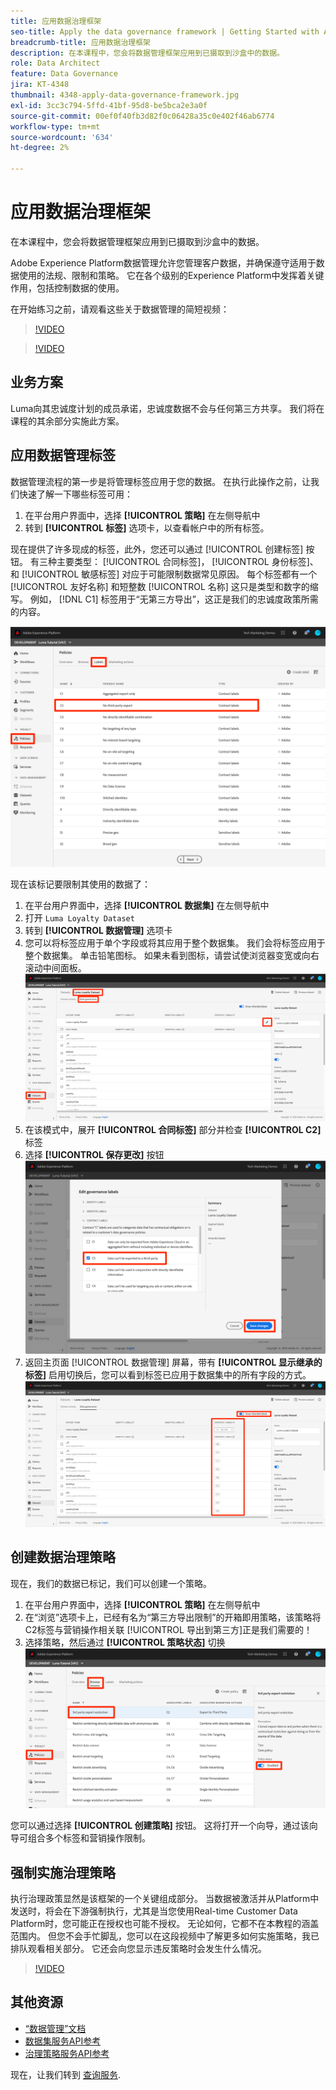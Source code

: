 ```yaml
---
title: 应用数据治理框架
seo-title: Apply the data governance framework | Getting Started with Adobe Experience Platform for Data Architects and Data Engineers
breadcrumb-title: 应用数据治理框架
description: 在本课程中，您会将数据管理框架应用到已摄取到沙盒中的数据。
role: Data Architect
feature: Data Governance
jira: KT-4348
thumbnail: 4348-apply-data-governance-framework.jpg
exl-id: 3cc3c794-5ffd-41bf-95d8-be5bca2e3a0f
source-git-commit: 00ef0f40fb3d82f0c06428a35c0e402f46ab6774
workflow-type: tm+mt
source-wordcount: '634'
ht-degree: 2%

---
```


# 应用数据治理框架

<!--15min-->

在本课程中，您会将数据管理框架应用到已摄取到沙盒中的数据。

Adobe Experience Platform数据管理允许您管理客户数据，并确保遵守适用于数据使用的法规、限制和策略。 它在各个级别的Experience Platform中发挥着关键作用，包括控制数据的使用。

在开始练习之前，请观看这些关于数据管理的简短视频：
>[!VIDEO](https://video.tv.adobe.com/v/36653?learn=on)

>[!VIDEO](https://video.tv.adobe.com/v/29708?learn=on)

<!--
## Permissions required

In the [Configure Permissions](configure-permissions.md) lesson, you set up all the access controls required to complete this lesson, specifically:

* Permission items **[!UICONTROL Data Governance]** > **[!UICONTROL Manage Usage Labels]**, **[!UICONTROL Manage Data Usage Policies]** and **[!UICONTROL View Data Usage Policies]**
* Permission items **[!UICONTROL Data Management]** > **[!UICONTROL View Datasets]** and **[!UICONTROL Manage Datasets]**
* Permission item **[!UICONTROL Sandboxes]** > `Luma Tutorial`
* User-role access to the `Luma Tutorial Platform` Product Profile
-->

## 业务方案

Luma向其忠诚度计划的成员承诺，忠诚度数据不会与任何第三方共享。 我们将在课程的其余部分实施此方案。

## 应用数据管理标签

数据管理流程的第一步是将管理标签应用于您的数据。 在执行此操作之前，让我们快速了解一下哪些标签可用：

1. 在平台用户界面中，选择 **[!UICONTROL 策略]** 在左侧导航中
1. 转到 **[!UICONTROL 标签]** 选项卡，以查看帐户中的所有标签。

现在提供了许多现成的标签，此外，您还可以通过 [!UICONTROL 创建标签] 按钮。 有三种主要类型： [!UICONTROL 合同标签]， [!UICONTROL 身份标签]、和 [!UICONTROL 敏感标签] 对应于可能限制数据常见原因。 每个标签都有一个 [!UICONTROL 友好名称] 和短整数 [!UICONTROL 名称] 这只是类型和数字的缩写。 例如， [!DNL C1] 标签用于“无第三方导出”，这正是我们的忠诚度政策所需的内容。

![“数据管理”标签](assets/governance-policies.png)

现在该标记要限制其使用的数据了：

1. 在平台用户界面中，选择 **[!UICONTROL 数据集]** 在左侧导航中
1. 打开 `Luma Loyalty Dataset`
1. 转到 **[!UICONTROL 数据管理]** 选项卡
1. 您可以将标签应用于单个字段或将其应用于整个数据集。 我们会将标签应用于整个数据集。 单击铅笔图标。 如果未看到图标，请尝试使浏览器变宽或向右滚动中间面板。
   ![数据管理](assets/governance-dataset.png)
1. 在该模式中，展开 **[!UICONTROL 合同标签]** 部分并检查 **[!UICONTROL C2]** 标签
1. 选择 **[!UICONTROL 保存更改]** 按钮
   ![数据管理](assets/governance-applyLabel.png)
1. 返回主页面 [!UICONTROL 数据管理] 屏幕，带有 **[!UICONTROL 显示继承的标签]** 启用切换后，您可以看到标签已应用于数据集中的所有字段的方式。
   ![数据管理](assets/governance-labelsAdded.png)


<!--adding extra, unnecessary fields from field groups makes it harder to see which fields really need labels-->
<!--Are there any best practices for applying governance labels-->

## 创建数据治理策略

现在，我们的数据已标记，我们可以创建一个策略。

1. 在平台用户界面中，选择 **[!UICONTROL 策略]** 在左侧导航中
1. 在“浏览”选项卡上，已经有名为“第三方导出限制”的开箱即用策略，该策略将C2标签与营销操作相关联 [!UICONTROL 导出到第三方]正是我们需要的！
1. 选择策略，然后通过 **[!UICONTROL 策略状态]** 切换
   ![数据管理](assets/governance-enablePolicy.png)

您可以通过选择 **[!UICONTROL 创建策略]** 按钮。 这将打开一个向导，通过该向导可组合多个标签和营销操作限制。

## 强制实施治理策略

执行治理政策显然是该框架的一个关键组成部分。 当数据被激活并从Platform中发送时，将会在下游强制执行，尤其是当您使用Real-time Customer Data Platform时，您可能正在授权也可能不授权。 无论如何，它都不在本教程的涵盖范围内。 但您不会手忙脚乱，您可以在这段视频中了解更多如何实施策略，我已排队观看相关部分。 它还会向您显示违反策略时会发生什么情况。

>[!VIDEO](https://video.tv.adobe.com/v/33631/?t=151&quality=12&learn=on)


## 其他资源

* [“数据管理”文档](https://experienceleague.adobe.com/docs/experience-platform/data-governance/home.html?lang=zh-Hans)
* [数据集服务API参考](https://www.adobe.io/experience-platform-apis/references/dataset-service/)
* [治理策略服务API参考](https://www.adobe.io/experience-platform-apis/references/policy-service/)

现在，让我们转到 [查询服务](run-queries.md).
